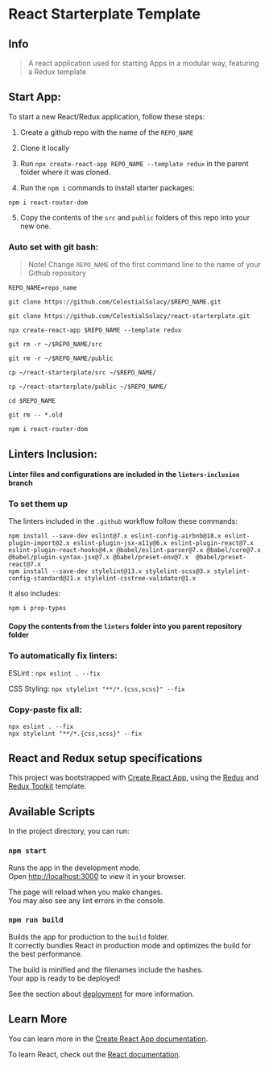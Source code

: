# React Starterplate Template

## Info

> A react application used for starting Apps in a modular way, featuring a Redux template

## Start App:

To start a new React/Redux application, follow these steps:

1. Create a github repo with the name of the `REPO_NAME`

2. Clone it locally

3. Run `npx create-react-app REPO_NAME --template redux` in the parent folder where it was cloned.

4. Run the `npm i` commands to install starter packages:
```
npm i react-router-dom
```

5. Copy the contents of the `src` and `public` folders of this repo into your new one.

### Auto set with git bash:

> Note! Change `REPO_NAME` of the first command line to the name of your Github repository

```
REPO_NAME=repo_name

git clone https://github.com/CelestialSolacy/$REPO_NAME.git

git clone https://github.com/CelestialSolacy/react-starterplate.git

npx create-react-app $REPO_NAME --template redux

git rm -r ~/$REPO_NAME/src

git rm -r ~/$REPO_NAME/public

cp ~/react-starterplate/src ~/$REPO_NAME/

cp ~/react-starterplate/public ~/$REPO_NAME/

cd $REPO_NAME

git rm -- *.old

npm i react-router-dom

```

## Linters Inclusion:

#### Linter files and configurations are included in the `linters-inclusion` branch

### To set them up

The linters included in the `.github` workflow follow these commands:

```
npm install --save-dev eslint@7.x eslint-config-airbnb@18.x eslint-plugin-import@2.x eslint-plugin-jsx-a11y@6.x eslint-plugin-react@7.x eslint-plugin-react-hooks@4.x @babel/eslint-parser@7.x @babel/core@7.x  @babel/plugin-syntax-jsx@7.x @babel/preset-env@7.x  @babel/preset-react@7.x
npm install --save-dev stylelint@13.x stylelint-scss@3.x stylelint-config-standard@21.x stylelint-csstree-validator@1.x

```

It also includes:
```
npm i prop-types
```

#### Copy the contents from the `linters` folder into you parent repository folder

### To automatically fix linters:

ESLint :
`npx eslint . --fix`

CSS Styling:
`npx stylelint "**/*.{css,scss}" --fix`

### Copy-paste fix all:
```
npx eslint . --fix
npx stylelint "**/*.{css,scss}" --fix

```

## React and Redux setup specifications

This project was bootstrapped with [Create React App](https://github.com/facebook/create-react-app), using the [Redux](https://redux.js.org/) and [Redux Toolkit](https://redux-toolkit.js.org/) template.

## Available Scripts

In the project directory, you can run:

### `npm start`

Runs the app in the development mode.\
Open [http://localhost:3000](http://localhost:3000) to view it in your browser.

The page will reload when you make changes.\
You may also see any lint errors in the console.

### `npm run build`

Builds the app for production to the `build` folder.\
It correctly bundles React in production mode and optimizes the build for the best performance.

The build is minified and the filenames include the hashes.\
Your app is ready to be deployed!

See the section about [deployment](https://facebook.github.io/create-react-app/docs/deployment) for more information.

## Learn More

You can learn more in the [Create React App documentation](https://facebook.github.io/create-react-app/docs/getting-started).

To learn React, check out the [React documentation](https://reactjs.org/).
